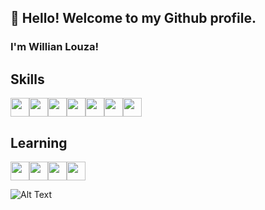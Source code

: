## 👋 Hello! Welcome to my Github profile.
### I'm Willian Louza!
<!--
**willianlouza/willianlouza** is a ✨ _special_ ✨ repository because its `README.md` (this file) appears on your GitHub profile.

Here are some ideas to get you started:


- 🔭 I’m currently working on ...
- 🌱 I’m currently learning ...
- 👯 I’m looking to collaborate on ...
- 🤔 I’m looking for help with ...
- 💬 Ask me about ...
- 📫 How to reach me: ...
- 😄 Pronouns: ...
- ⚡ Fun fact: ...
-->

## Skills
<img src="https://cdn.jsdelivr.net/gh/devicons/devicon/icons/git/git-original.svg" width="30" height="30"/><img src="https://cdn.jsdelivr.net/gh/devicons/devicon/icons/html5/html5-original.svg" width="30" height="30"/><img src="https://cdn.jsdelivr.net/gh/devicons/devicon/icons/css3/css3-original.svg" width="30" height="30"/><img src="https://cdn.jsdelivr.net/gh/devicons/devicon/icons/javascript/javascript-original.svg" width="30" height="30"/><img src="https://cdn.jsdelivr.net/gh/devicons/devicon/icons/jquery/jquery-original.svg" width="30" height="30"/><img src="https://cdn.jsdelivr.net/gh/devicons/devicon/icons/unity/unity-original.svg" width="30" height="30"/><img src="https://cdn.jsdelivr.net/gh/devicons/devicon/icons/csharp/csharp-original.svg" width="30" height="30"/>

## Learning
<img src="https://cdn.jsdelivr.net/gh/devicons/devicon/icons/typescript/typescript-original.svg" width="30" height="30" /><img src="https://cdn.jsdelivr.net/gh/devicons/devicon/icons/threejs/threejs-original.svg" width="30" height="30"/><img src="https://cdn.jsdelivr.net/gh/devicons/devicon/icons/electron/electron-original.svg" width="30" height="30"/><img src="https://cdn.jsdelivr.net/gh/devicons/devicon/icons/react/react-original.svg" width="30" height="30"/>

![Alt Text](https://tenor.com/bELc4.gif)

